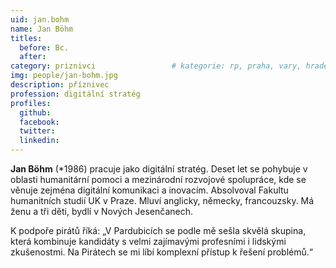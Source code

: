 ```yaml
---
uid: jan.bohm
name: Jan Böhm
titles:
  before: Bc.
  after:
category: priznivci            		# kategorie: rp, praha, vary, hradec, jmk, senat
img: people/jan-bohm.jpg
description: příznivec
profession: digitální stratég
profiles:
  github:
  facebook:
  twitter:
  linkedin:
---
```


**Jan Böhm** (*1986) pracuje jako digitální stratég. Deset let se pohybuje v oblasti humanitární pomoci a mezinárodní rozvojové spolupráce, kde se věnuje zejména digitální komunikaci a inovacím. Absolvoval Fakultu humanitních studií UK v Praze. Mluví anglicky, německy, francouzsky. Má ženu a tři děti, bydlí v Nových Jesenčanech.

K podpoře pirátů říká: „V Pardubicích se podle mě sešla skvělá skupina, která kombinuje kandidáty s velmi zajímavými profesními i lidskými zkušenostmi. Na Pirátech se mi líbí komplexní přístup k řešení problémů.“
